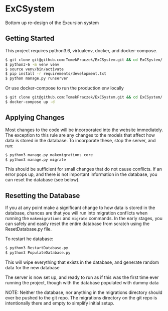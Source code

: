 # ExCSystem

Bottom up re-design of the Excursion system

## Getting Started

This project requires python3.6, virtualenv, docker, and docker-compose.

```bash
$ git clone git@github.com:TomekFraczek/ExCSystem.git && cd ExCSystem/
$ python3-6 -m venv venv
$ source venv/bin/activate
$ pip install -r requirements/development.txt
$ python manage.py runserver
```

Or use docker-compose to run the production env locally
```bash
$ git clone git@github.com:TomekFraczek/ExCSystem.git && cd ExCSystem/
$ docker-compose up -d
```

## Applying Changes</b>

Most changes to the code will be incorporated into the website
immediately. The exception to this rule are any changes to the models
that affect how data is stored in the database. To incorporate these,
stop the server, and run:

```bash
$ python3 manage.py makemigrations core
$ python3 manage.py migrate
```

This should be sufficient for small changes that do not cause conflicts.
If an error pops up, and there is not important information in the
database, you can reset the database (see below).

## Resetting the Database

If you at any point make a significant change to how data is stored in
the database, chances are that you will run into migration conflicts
when running the `makemigrations` and `migrate` commands. In the early
stages, you can safely and easily reset the entire database from scratch
using the ResetDatabase.py file.

To restart he database:

```bash
$ python3 RestartDatabase.py
$ python3 PopulateDatabase.py
```

This will wipe everything that exists in the database, and generate random data for the new database

The server is now set up, and ready to run as if this was the first time
ever running the project, though with the database populated with dummy data

NOTE: Neither the database, nor anything in the migrations directory
should ever be pushed to the git repo. The migrations directory on the
 git repo is intentionally there and empty to simplify initial setup.
